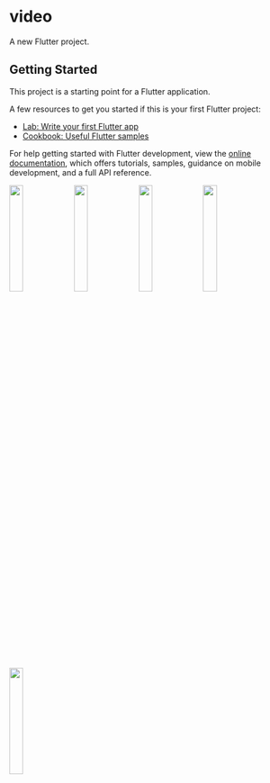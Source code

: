 # video

A new Flutter project.

## Getting Started

This project is a starting point for a Flutter application.

A few resources to get you started if this is your first Flutter project:

- [Lab: Write your first Flutter app](https://docs.flutter.dev/get-started/codelab)
- [Cookbook: Useful Flutter samples](https://docs.flutter.dev/cookbook)

For help getting started with Flutter development, view the
[online documentation](https://docs.flutter.dev/), which offers tutorials,
samples, guidance on mobile development, and a full API reference.
<p>
<img src="https://user-images.githubusercontent.com/119123480/228440782-596969db-9dfd-48a8-ab1f-e9e625222991.png"width=22%,height=35%>
<img src="https://user-images.githubusercontent.com/119123480/228441207-10d94154-6672-4c93-9cf7-f8cfeacd825e.png"width=22%,height=35%>
<img src="https://user-images.githubusercontent.com/119123480/228447289-edc235d3-4cb3-4e55-9a14-6da4d6f8bc10.png"width=22%,height=35%>
<img src="https://user-images.githubusercontent.com/119123480/228447371-28fe5fe4-2541-4d8c-9a23-a04580cef8f6.png"width=22%,height=35%>
<img src"(https://user-images.githubusercontent.com/119123480/228458396-2277096b-c3cc-4d72-9ba0-43cefcc10747.png"width=22%,height=35%>
  <img src="https://user-images.githubusercontent.com/119123480/228459338-3d790fd1-9a03-4a7f-b3de-d3a80a984f16.png"width=22%,height=35%>
<p>




